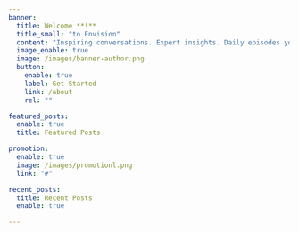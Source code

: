 ```yaml
---
banner:
  title: Welcome **!**
  title_small: "to Envision"
  content: "Inspiring conversations. Expert insights. Daily episodes you'll want to replay."
  image_enable: true
  image: /images/banner-author.png
  button:
    enable: true
    label: Get Started
    link: /about
    rel: ""

featured_posts:
  enable: true
  title: Featured Posts

promotion:
  enable: true
  image: /images/promotionl.png
  link: "#"

recent_posts:
  title: Recent Posts
  enable: true

---
```

